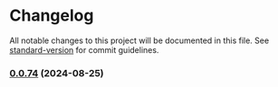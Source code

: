 # Changelog

All notable changes to this project will be documented in this file. See [standard-version](https://github.com/conventional-changelog/standard-version) for commit guidelines.

### [0.0.74](https://github.com/MikeyAlmighty/acada-brain/compare/v0.0.73...v0.0.74) (2024-08-25)
